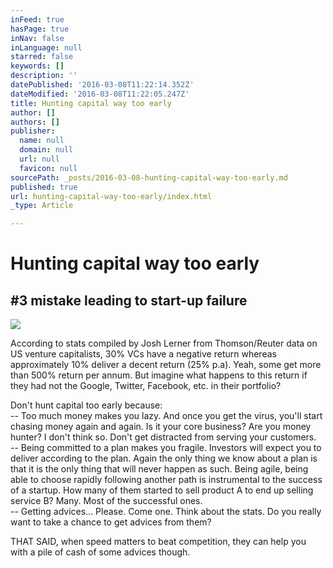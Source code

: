 ```yaml
---
inFeed: true
hasPage: true
inNav: false
inLanguage: null
starred: false
keywords: []
description: ''
datePublished: '2016-03-08T11:22:14.352Z'
dateModified: '2016-03-08T11:22:05.247Z'
title: Hunting capital way too early
author: []
authors: []
publisher:
  name: null
  domain: null
  url: null
  favicon: null
sourcePath: _posts/2016-03-08-hunting-capital-way-too-early.md
published: true
url: hunting-capital-way-too-early/index.html
_type: Article

---
```

# Hunting capital way too early

## \#3 mistake leading to start-up failure
![](https://the-grid-user-content.s3-us-west-2.amazonaws.com/bc55d89e-9c62-4f02-82a8-5ddf0f66b74a.jpg)

According to stats compiled by Josh Lerner from Thomson/Reuter data on US venture capitalists, 30% VCs have a negative return whereas approximately 10% deliver a decent return (25% p.a). Yeah, some get more than 500% return per annum. But imagine what happens to this return if they had not the Google, Twitter, Facebook, etc. in their portfolio?

Don't hunt capital too early because:  
-- Too much money makes you lazy. And once you get the virus, you'll start chasing money again and again. Is it your core business? Are you money hunter? I don't think so. Don't get distracted from serving your customers.  
-- Being committed to a plan makes you fragile. Investors will expect you to deliver according to the plan. Again the only thing we know about a plan is that it is the only thing that will never happen as such. Being agile, being able to choose rapidly following another path is instrumental to the success of a startup. How many of them started to sell product A to end up selling service B? Many. Most of the successful ones.  
-- Getting advices... Please. Come one. Think about the stats. Do you really want to take a chance to get advices from them?

THAT SAID, when speed matters to beat competition, they can help you with a pile of cash of some advices though.